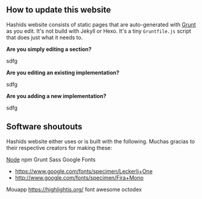 ## How to update this website

Hashids website consists of static pages that are auto-generated with [Grunt](http://gruntjs.com/) as you edit. It's not build with Jekyll or Hexo. It's a tiny `Gruntfile.js` script that does just what it needs to.

**Are you simply editing a section?**

sdfg

**Are you editing an existing implementation?**

sdfg

**Are you adding a new implementation?**

sdfg

## Software shoutouts

Hashids website either uses or is built with the following. Muchas gracias to their respective creators for making these:

[Node](http://nodejs.org/)
npm
Grunt
Sass
Google Fonts
  - https://www.google.com/fonts/specimen/Leckerli+One
  - http://www.google.com/fonts/specimen/Fira+Mono

Mouapp
https://highlightjs.org/
font awesome
octodex